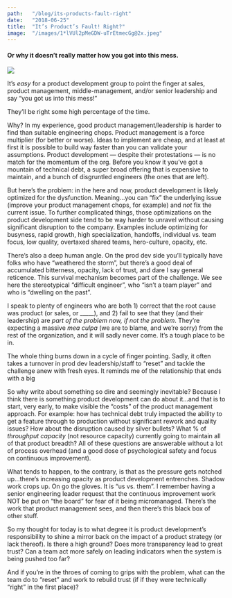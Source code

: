```yaml
---
path:	"/blog/its-products-fault-right"
date:	"2018-06-25"
title:	"It’s Product’s Fault! Right?"
image:	"/images/1*lVUl2pMeGDW-uTrEtmecGg@2x.jpeg"
---
```


#### Or why it doesn’t really matter how you got into this mess.

![](/images/1*lVUl2pMeGDW-uTrEtmecGg@2x.jpeg)

It’s *easy* for a product development group to point the finger at sales, product management, middle-management, and/or senior leadership and say “you got us into this mess!”

They’ll be right some high percentage of the time.

Why? In my experience, good product management/leadership is harder to find than suitable engineering chops. Product management is a force multiplier (for better or worse). Ideas to implement are cheap, and at least at first it is possible to build way faster than you can validate your assumptions. Product development — despite their protestations — is no match for the momentum of the org. Before you know it you’ve got a mountain of technical debt, a super broad offering that is expensive to maintain, and a bunch of disgruntled engineers (the ones that are left).

But here’s the problem: in the here and now, product development is likely optimized for the dysfunction. Meaning…you can “fix” the underlying issue (improve your product management chops, for example) and *not* fix the current issue. To further complicated things, those optimizations on the product development side tend to be way harder to unravel without causing significant disruption to the company. Examples include optimizing for busyness, rapid growth, high specialization, handoffs, individual vs. team focus, low quality, overtaxed shared teams, hero-culture, opacity, etc.

There’s also a deep human angle. On the prod dev side you’ll typically have folks who have “weathered the storm”, but there’s a good deal of accumulated bitterness, opacity, lack of trust, and dare I say general reticence. This survival mechanism becomes part of the challenge. We see here the stereotypical “difficult engineer”, who “isn’t a team player” and who is “dwelling on the past”.

I speak to plenty of engineers who are both 1) correct that the root cause was product (or sales, or \_\_\_\_\_), and 2) fail to see that they (and their leadership) are *part of the problem now, if not the problem*. They’re expecting a massive *mea culpa* (we are to blame, and we’re sorry) from the rest of the organization, and it will sadly never come. It’s a tough place to be in.

The whole thing burns down in a cycle of finger pointing. Sadly, it often takes a turnover in prod dev leadership/staff to “reset” and tackle the challenge anew with fresh eyes. It reminds me of the relationship that ends with a big

So why write about something so dire and seemingly inevitable? Because I think there is something product development can do about it…and that is to start, very early, to make visible the “costs” of the product management approach. For example: how has technical debt truly impacted the ability to get a feature through to production without significant rework and quality issues? How about the disruption caused by silver bullets? What % of *throughput capacity* (not resource capacity) currently going to maintain all of that product breadth? All of these questions are answerable without a lot of process overhead (and a good dose of psychological safety and focus on continuous improvement).

What tends to happen, to the contrary, is that as the pressure gets notched up…there’s increasing opacity as product development entrenches. Shadow work crops up. On go the gloves. It is “us vs. them”. I remember having a senior engineering leader request that the continuous improvement work NOT be put on “the board” for fear of it being micromanaged. There’s the work that product management sees, and then there’s this black box of other stuff.

So my thought for today is to what degree it is product development’s responsibility to shine a mirror back on the impact of a product strategy (or lack thereof). Is there a high ground? Does more transparency lead to great trust? Can a team act more safely on leading indicators when the system is being pushed too far?

And if you’re in the throes of coming to grips with the problem, what can the team do to “reset” and work to rebuild trust (if if they were technically “right” in the first place)?

